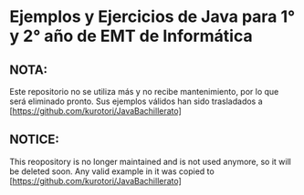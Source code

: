 # Ejemplos y Ejercicios de Java para 1° y 2° año de EMT de Informática
## NOTA:
Este repositorio no se utiliza más y no recibe mantenimiento, por lo que será eliminado pronto. Sus ejemplos válidos han sido trasladados a [https://github.com/kurotori/JavaBachillerato]

## NOTICE:
This reopository is no longer maintained and is not used anymore, so it will be deleted soon. Any valid example in it was copied to [https://github.com/kurotori/JavaBachillerato]
